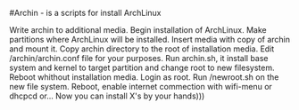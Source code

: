 #Archin - is a scripts for install ArchLinux

Write archin to additional media.
Begin installation of ArchLinux.
Make partitions where ArchLinux will be installed.
Insert media with copy of archin and mount it.
Copy archin directory to the root of installation media.
Edit /archin/archin.conf file for your purposes.
Run archin.sh, it install base system and kernel to target
partition and change root to new filesystem.
Reboot whithout installation media.
Login as root. Run /newroot.sh on the new file system.
Reboot, enable internet commection with wifi-menu or dhcpcd or...
Now you can install X's by your hands)))

